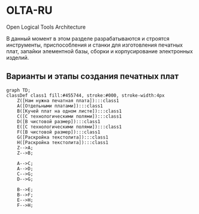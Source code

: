 # OLTA-RU
Open Logical Tools Architecture  

В данный момент в этом разделе разрабатываются и строятся инструменты, приспособления и станки для изготовления печатных плат, запайки элементной базы, сборки и корпусирование электронных изделий.  

## Варианты и этапы создания печатных плат

```mermaid
graph TD;
classDef class1 fill:#455744, stroke:#000, stroke-width:4px
    Z([Нам нужна печатная плата]):::class1
    A([Отдельными платами]):::class1
    B([Кучей плат на одном листе]):::class1
    C([С технологическими полями]):::class1
    D([В чистовой размер]):::class1
    E([С технологическими полями]):::class1
    F([В чистовой размер]):::class1
    G([Раскройка текстолита]):::class1
    H([Раскройка текстолита]):::class1
    Z-->A;
    Z-->B;

    A-->C;
    A-->D;
    C-->G;
    D-->G;

    B-->E;
    B-->F;
    E-->H;
    F-->H;
```

